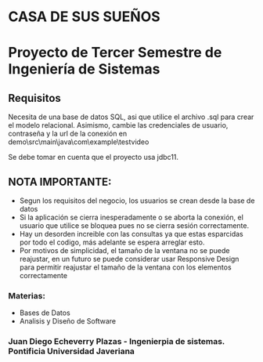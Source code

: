 # CASA DE SUS SUEÑOS
# Proyecto de Tercer Semestre de Ingeniería de Sistemas

## Requisitos
Necesita de una base de datos SQL, asi que utilice el archivo .sql para crear el modelo relacional.
Asimismo, cambie las credenciales de usuario, contraseña y la url de la conexión en demo\src\main\java\com\example\testvideo

Se debe tomar en cuenta que el proyecto usa jdbc11.

## NOTA IMPORTANTE:
- Segun los requisitos del negocio, los usuarios se crean desde la base de datos
- Si la aplicación se cierra inesperadamente o se aborta la conexión, el usuario que utilice se bloquea pues no se cierra sesión correctamente.
- Hay un desorden increible con las consultas ya que estas esparcidas por todo el codigo, más adelante se espera arreglar esto.
- Por motivos de simplicidad, el tamaño de la ventana no se puede reajustar, en un futuro se puede considerar usar Responsive Design para permitir reajustar el tamaño de la ventana con los elementos correctamente

### Materias:
- Bases de Datos
- Analisis y Diseño de Software

### Juan Diego Echeverry Plazas - Ingenierpia de sistemas. Pontificia Universidad Javeriana
